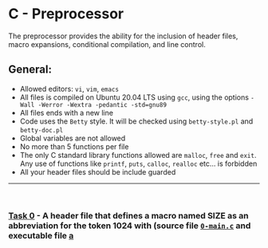# C - Preprocessor
 The preprocessor provides the ability for the inclusion of header files, macro expansions, conditional compilation, and line control.
 
## General:

* Allowed editors: `vi`, `vim`, `emacs`
* All files is compiled on Ubuntu 20.04 LTS using `gcc`, using the options `-Wall -Werror -Wextra -pedantic -std=gnu89`
* All files ends with a new line
* Code uses the `Betty` style. It will be checked using `betty-style.pl` and `betty-doc.pl`
* Global variables are not allowed
* No more than 5 functions per file
* The only C standard library functions allowed are `malloc`, `free` and `exit`. Any use of functions like `printf`, `puts`, `calloc`, `realloc` etc… is forbidden
* All your header files should be include guarded
--- 
<br/>

### [Task 0](0-object_like_macro.h) - A header file that defines a macro named SIZE as an abbreviation for the token 1024 with (source file [`0-main.c`](0-main.c) and executable file [a](a)
